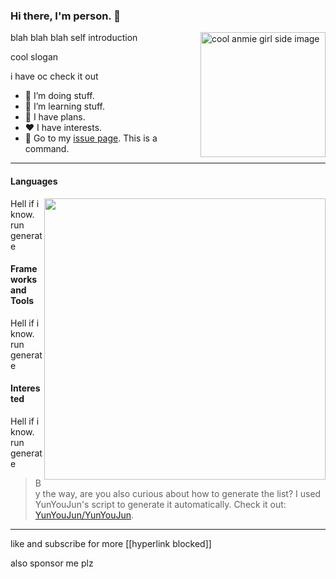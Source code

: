### Hi there, I'm person. 👋

<img align="right" width="200" src="https://broken-link-that-makes-your-browser-yell" alt="cool anmie girl side image">

blah blah blah self introduction

cool slogan

i have oc check it out

- 🔭 I’m doing stuff.
- 🌱 I’m learning stuff.
- 🤔 I have plans.
- ❤️ I have interests.
- 💬 Go to my [issue page](issues). This is a command.

---

#### Languages

<img align="right" width="450" src="https://github-readme-stats.vercel.app/api?username=YunYouJun&show_icons=true&icon_color=0078e7&title_color=0078e7">

<!-- languages:start -->
<!-- prettier-ignore-start -->
<!-- markdownlint-disable -->
Hell if i know. run generate
<!-- markdownlint-restore -->
<!-- prettier-ignore-end -->
<!-- languages:end -->

#### Frameworks and Tools

<!-- tools:start -->
<!-- prettier-ignore-start -->
<!-- markdownlint-disable -->
Hell if i know. run generate
<!-- markdownlint-restore -->
<!-- prettier-ignore-end -->
<!-- tools:end -->

#### Interested

<!-- interested:start -->
<!-- prettier-ignore-start -->
<!-- markdownlint-disable -->
Hell if i know. run generate
<!-- markdownlint-restore -->
<!-- prettier-ignore-end -->
<!-- interested:end -->

> By the way, are you also curious about how to generate the list?
> I used YunYouJun's script to generate it automatically. Check it out: [YunYouJun/YunYouJun](https://github.com/YunYouJun/YunYouJun).

---

like and subscribe for more [[hyperlink blocked]]

also sponsor me plz

